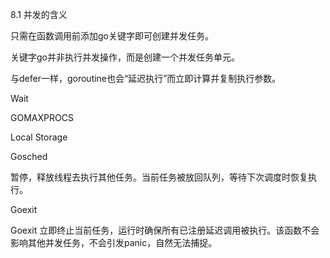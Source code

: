 8.1 并发的含义

只需在函数调用前添加go关键字即可创建并发任务。

关键字go并非执行并发操作，而是创建一个并发任务单元。

与defer一样，goroutine也会“延迟执行”而立即计算并复制执行参数。

Wait

GOMAXPROCS

Local Storage

Gosched

暂停，释放线程去执行其他任务。当前任务被放回队列，等待下次调度时恢复执行。

Goexit

Goexit 立即终止当前任务，运行时确保所有已注册延迟调用被执行。该函数不会影响其他并发任务，不会引发panic，自然无法捕捉。


